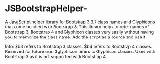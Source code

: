# JSBootstrapHelper-
A JavaScript helper library for Bootstrap 3.3.7 class names and Glyphicons that come bundled with Bootstrap 3. This library helps to refer names of Bootstrap 3, Bootstrap 4 and Glyphicon classes very easily without having you to memorize the class name. Add the script as a source and use it.

Info: 
$b3 refers to Bootstrap 3 classes.
$b4 refers to Bootstrap 4 classes. Reserved for future use.
$glyphicon refers to Glyphicon classes. Used with Bootstrap 3 as it is not supported with Bootstrap 4.
